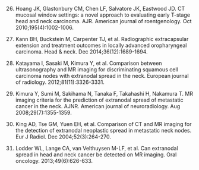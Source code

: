 26. Hoang JK, Glastonbury CM, Chen LF, Salvatore JK, Eastwood JD. CT mucosal window settings: a novel approach to evaluating early T-stage head and neck carcinoma. AJR. American journal of roentgenology. Oct 2010;195(4):1002-1006. 

27. Kann BH, Buckstein M, Carpenter TJ, et al. Radiographic extracapsular extension and treatment outcomes in locally advanced oropharyngeal carcinoma. Head & neck. Dec 2014;36(12):1689-1694. 

28. Katayama I, Sasaki M, Kimura Y, et al. Comparison between ultrasonography and MR imaging for discriminating squamous cell carcinoma nodes with extranodal spread in the neck. European journal of radiology. 2012;81(11):3326-3331. 

29. Kimura Y, Sumi M, Sakihama N, Tanaka F, Takahashi H, Nakamura T. MR imaging criteria for the prediction of extranodal spread of metastatic cancer in the neck. AJNR. American journal of neuroradiology. Aug 2008;29(7):1355-1359. 

30. King AD, Tse GM, Yuen EH, et al. Comparison of CT and MR imaging for the detection of extranodal neoplastic spread in metastatic neck nodes. Eur J Radiol. Dec 2004;52(3):264-270. 

31. Lodder WL, Lange CA, van Velthuysen M-LF, et al. Can extranodal spread in head and neck cancer be detected on MR imaging. Oral oncology. 2013;49(6):626-633.